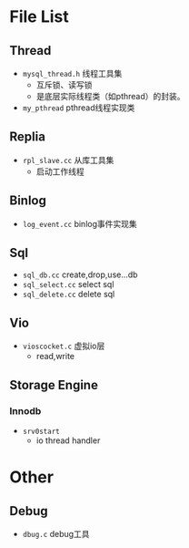 # File List


## Thread

- `mysql_thread.h` 线程工具集
	- 互斥锁、读写锁
	- 是底层实际线程类（如pthread）的封装。
- `my_pthread` pthread线程实现类


## Replia

- `rpl_slave.cc` 从库工具集
	- 启动工作线程


## Binlog

- `log_event.cc` binlog事件实现集

## Sql

- `sql_db.cc` create,drop,use...db
- `sql_select.cc` select sql
- `sql_delete.cc` delete sql

## Vio

- `vioscocket.c` 虚拟io层
    - read,write

## Storage Engine

### Innodb

- `srv0start`
    - io thread handler
    
    
# Other

## Debug

- `dbug.c`  debug工具